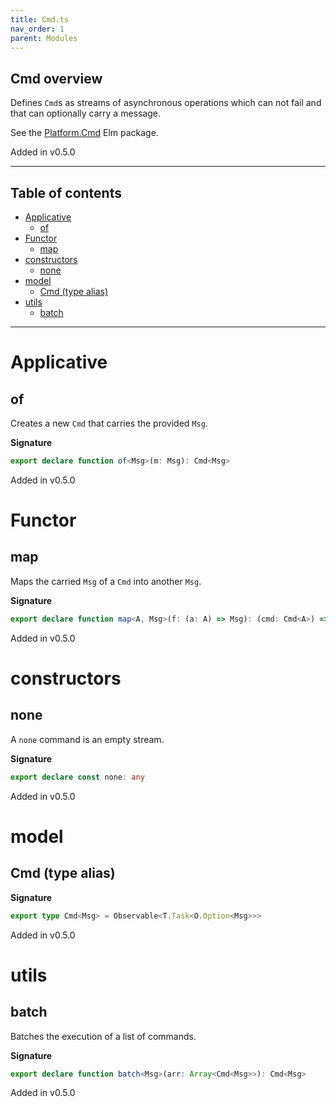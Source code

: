 ```yaml
---
title: Cmd.ts
nav_order: 1
parent: Modules
---
```


## Cmd overview

Defines `Cmd`s as streams of asynchronous operations which can not fail and that can optionally carry a message.

See the [Platform.Cmd](https://package.elm-lang.org/packages/elm/core/latest/Platform-Cmd) Elm package.

Added in v0.5.0

---

<h2 class="text-delta">Table of contents</h2>

- [Applicative](#applicative)
  - [of](#of)
- [Functor](#functor)
  - [map](#map)
- [constructors](#constructors)
  - [none](#none)
- [model](#model)
  - [Cmd (type alias)](#cmd-type-alias)
- [utils](#utils)
  - [batch](#batch)

---

# Applicative

## of

Creates a new `Cmd` that carries the provided `Msg`.

**Signature**

```ts
export declare function of<Msg>(m: Msg): Cmd<Msg>
```

Added in v0.5.0

# Functor

## map

Maps the carried `Msg` of a `Cmd` into another `Msg`.

**Signature**

```ts
export declare function map<A, Msg>(f: (a: A) => Msg): (cmd: Cmd<A>) => Cmd<Msg>
```

Added in v0.5.0

# constructors

## none

A `none` command is an empty stream.

**Signature**

```ts
export declare const none: any
```

Added in v0.5.0

# model

## Cmd (type alias)

**Signature**

```ts
export type Cmd<Msg> = Observable<T.Task<O.Option<Msg>>>
```

Added in v0.5.0

# utils

## batch

Batches the execution of a list of commands.

**Signature**

```ts
export declare function batch<Msg>(arr: Array<Cmd<Msg>>): Cmd<Msg>
```

Added in v0.5.0
